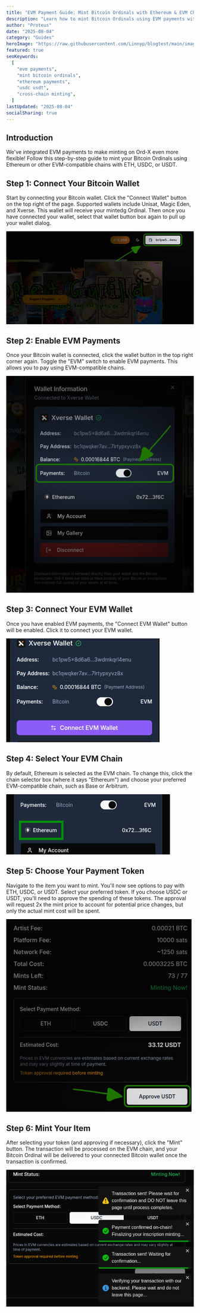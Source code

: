 ```yaml
---
title: "EVM Payment Guide: Mint Bitcoin Ordinals with Ethereum & EVM Chains"
description: "Learn how to mint Bitcoin Ordinals using EVM payments with ETH, USDC, or USDT on Ord-X platform. Step-by-step guide for cross-chain minting."
author: "Proteus"
date: "2025-08-04"
category: "Guides"
heroImage: "https://raw.githubusercontent.com/Linnyp/blogtest/main/images/heroes/evmbannerpup2.png"
featured: true
seoKeywords:
  [
    "evm payments",
    "mint bitcoin ordinals",
    "ethereum payments",
    "usdc usdt",
    "cross-chain minting",
  ]
lastUpdated: "2025-08-04"
socialSharing: true
---
```


## Introduction

We've integrated EVM payments to make minting on Ord-X even more flexible! Follow this step-by-step guide to mint your Bitcoin Ordinals using Ethereum or other EVM-compatible chains with ETH, USDC, or USDT.

## Step 1: Connect Your Bitcoin Wallet

Start by connecting your Bitcoin wallet. Click the "Connect Wallet" button on the top right of the page. Supported wallets include Unisat, Magic Eden, and Xverse. This wallet will receive your mintedg Ordinal. Then once you have connected your wallet, select that wallet button box again to pull up your wallet dialog.

![Connect your wallet|style:full-width|caption:Found in top right corner of your browser](https://raw.githubusercontent.com/Linnyp/blogtest/main/images/screenshots/connect-wallet-button.png)

## Step 2: Enable EVM Payments

Once your Bitcoin wallet is connected, click the wallet button in the top right corner again. Toggle the "EVM" switch to enable EVM payments. This allows you to pay using EVM-compatible chains.

![Toggle EVM Payment|style:full-width](https://raw.githubusercontent.com/Linnyp/blogtest/main/images/screenshots/evm-toggle.png)

## Step 3: Connect Your EVM Wallet

Once you have enabled EVM payments, the "Connect EVM Wallet" button will be enabled. Click it to connect your EVM wallet.

![Connect your EVM Wallet|style:full-width](https://raw.githubusercontent.com/Linnyp/blogtest/main/images/screenshots/ConnectEvmWallet.png)

## Step 4: Select Your EVM Chain

By default, Ethereum is selected as the EVM chain. To change this, click the chain selector box (where it says "Ethereum") and choose your preferred EVM-compatible chain, such as Base or Arbitrum.

![Select EVM Chain|style:full-width](https://raw.githubusercontent.com/Linnyp/blogtest/main/images/screenshots/chain-select.png)

## Step 5: Choose Your Payment Token

Navigate to the item you want to mint. You'll now see options to pay with ETH, USDC, or USDT. Select your preferred token. If you choose USDC or USDT, you'll need to approve the spending of these tokens. The approval will request 2x the mint price to account for potential price changes, but only the actual mint cost will be spent.

![Choose Payment Token|style:full-width](https://raw.githubusercontent.com/Linnyp/blogtest/main/images/screenshots/payment-token-selection.png)

## Step 6: Mint Your Item

After selecting your token (and approving if necessary), click the "Mint" button. The transaction will be processed on the EVM chain, and your Bitcoin Ordinal will be delivered to your connected Bitcoin wallet once the transaction is confirmed.

![Mint Your Item|style:full-width](https://raw.githubusercontent.com/Linnyp/blogtest/main/images/screenshots/mint-confirmation.png)
